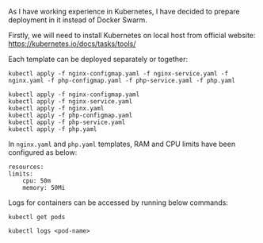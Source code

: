 As I have working experience in Kubernetes, I have decided to prepare deployment in it instead of Docker Swarm.

Firstly, we will need to install Kubernetes on local host from official website: https://kubernetes.io/docs/tasks/tools/

Each template can be deployed separately or together:

```kubectl apply -f nginx-configmap.yaml -f nginx-service.yaml -f nginx.yaml -f php-configmap.yaml -f php-service.yaml -f php.yaml```

```
kubectl apply -f nginx-configmap.yaml
kubectl apply -f nginx-service.yaml
kubectl apply -f nginx.yaml
kubectl apply -f php-configmap.yaml
kubectl apply -f php-service.yaml
kubectl apply -f php.yaml
```

In ```nginx.yaml``` and ```php.yaml``` templates, RAM and CPU limits have been configured as below:

```
resources:
limits:
    cpu: 50m
    memory: 50Mi
```

Logs for containers can be accessed by running below commands:

```kubectl get pods```

```kubectl logs <pod-name>```